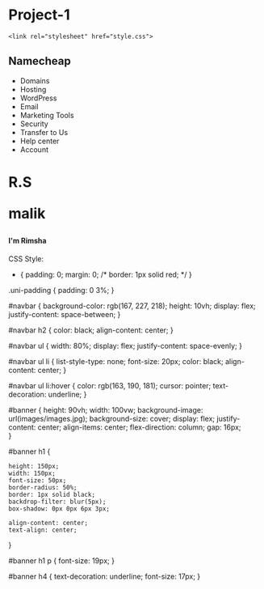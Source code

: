 # Project-1
<!DOCTYPE html>
<html lang="en">
<head>
    <meta charset="UTF-8">
    <meta name="viewport" content="width=device-width, initial-scale=1.0">
    <title>Project-1</title>
    
    <link rel="stylesheet" href="style.css">

</head>
<body>
    <div id="navbar" class="uni-padding">
        <h2>Namecheap</h2>
        <ul>
            <li>Domains</li>
            <li>Hosting</li>
            <li>WordPress</li>
            <li>Email</li>
            <li>Marketing Tools</li>
            <li>Security</li>
            <li>Transfer to Us</li>
            <li>Help center</li>
            <li>Account</li>
        </ul>
    </div>
    <div id="banner">
        <h1>R.S <p>malik</p></h1>
        <h4>I'm Rimsha</h4>
    </div>
</body>
</html>

CSS Style:
* {
    padding: 0;
    margin: 0;
    /* border: 1px solid red; */
}

.uni-padding {
    padding: 0 3%;
}

#navbar {
    background-color: rgb(167, 227, 218);
    height: 10vh;
    display: flex;
    justify-content: space-between;
}

#navbar h2 {
    color: black;
    align-content: center;
}

#navbar ul {
    width: 80%;
    display: flex;
    justify-content: space-evenly;
}

#navbar ul li {
    list-style-type: none;
    font-size: 20px;
    color: black;
    align-content: center;
}

#navbar ul li:hover {
    color: rgb(163, 190, 181);
    cursor: pointer;
    text-decoration: underline;
}

#banner {
    height: 90vh;
    width: 100vw;
    background-image: url(images/images.jpg);
    background-size: cover;
    display: flex;
    justify-content: center;
    align-items: center;
    flex-direction: column;
    gap: 16px;   
}

#banner h1 {

    height: 150px;
    width: 150px;
    font-size: 50px;
    border-radius: 50%;
    border: 1px solid black;
    backdrop-filter: blur(5px);
    box-shadow: 0px 0px 6px 3px;

    align-content: center;
    text-align: center;
}

#banner h1 p {
    font-size: 19px;
}

#banner h4 {
    text-decoration: underline;
    font-size: 17px;
}
